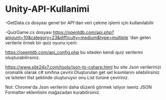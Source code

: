 # Unity-API-Kullanimi

-GetData.cs dosyası genel bir API'dan veri çekme işlemi için kullanılabilir

-QuizGame.cs dosyası https://opentdb.com/api.php?amount=10&category=23&difficulty=medium&type=multiple 'dan gelen verilerle örnek bir quiz oyunu içerir.

https://opentdb.com/api_config.php bu siteden kendi quiz verilerini oluşturabilirsiniz.

https://www.site24x7.com/tools/json-to-csharp.html bu site Json verilerinizi oromatik olarak c# sınıfına çevirir.Oluşturulan get set kısımlarını silebilirsiniz ve lsiteleri Ilist şeklinde oluşturuyor onu List türüne çeviriniz.

Not: Chrome'da Json verilerini daha düzenli görmek istiyor iseniz JSON Formatter eklentisini mağazadan kurabilirsiniz.
